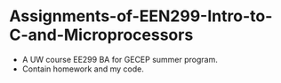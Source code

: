 # Assignments-of-EEN299-Intro-to-C-and-Microprocessors  
- A UW course EE299 BA for GECEP summer program.  
- Contain homework and my code.
